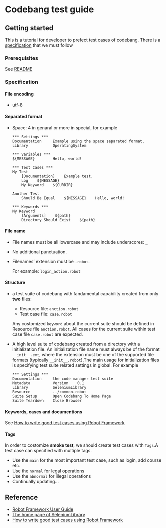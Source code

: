# Codebang test guide

## Getting started
This is a tutorial for developer to prefect test cases of codebang. There is a [specification](#Specification) that we must follow

### Prerequisites
See [README](README.md)

### Specification

#### File encoding
* utf-8

#### Separated format
* Space: 4 in genaral or more in special, for example
  ```Robot Framework
  *** Settings ***
  Documentation     Example using the space separated format.
  Library           OperatingSystem
  
  *** Variables ***
  ${MESSAGE}        Hello, world!
  
  *** Test Cases ***
  My Test
      [Documentation]    Example test.
      Log    ${MESSAGE}
      My Keyword    ${CURDIR}
  
  Another Test
      Should Be Equal    ${MESSAGE}    Hello, world!
  
  *** Keywords ***
  My Keyword
      [Arguments]    ${path}
      Directory Should Exist    ${path}
  ```

#### File name
* File names must be all lowercase and may include underscores: `_`
* No additional punctuation.
* Filenames’ extension must be `.robot`.

  For example: `login_action.robot`

#### Structure
* a test suite of codebang with fandamental capability created from only **two** files: 
  * Resource file: `anction.robot`
  * Test case file: `case.robot`

  Any costomized `keyword` about the current suite should be defined in Resource file `anction.robot`. All cases for the current suite within test case file `case.robot` are expected.
* A high level suite of codebang created from a directory with a initialization file. An initialization file name must always be of the format `__init__.ext`, where the extension must be one of the supported file formats (typically `__init__.robot`).The main usage for initialization files is specifying test suite related settings in global. For example
  ```
  *** Settings ***
  Documentation     the code manager test suite
  Metadata          Version    0.1
  Library           SeleniumLibrary
  Resource          ../common.robot
  Suite Setup       Open Codebang To Home Page
  Suite Teardown    Close Browser
  ```
#### Keywords, cases and documentions
See [How to write good test cases using Robot Framework](https://github.com/robotframework/HowToWriteGoodTestCases/blob/master/HowToWriteGoodTestCases.rst)

#### Tags
In order to costomize **smoke test**, we should create test cases with `Tags`.A test case can specified with multiple tags.
* Use the `main` for the most important test case, such as login, add course etc.
* Use the `normal` for legal operations
* Use the `abnormal` for iilegal operations
* Continually updating...

## Reference

* [Robot Framework User Guide](http://robotframework.org/robotframework/latest/RobotFrameworkUserGuide.html)
* [The home page of SeleniumLibrary](https://robotframework.org/SeleniumLibrary/)
* [How to write good test cases using Robot Framework](https://github.com/robotframework/HowToWriteGoodTestCases/blob/master/HowToWriteGoodTestCases.rst)